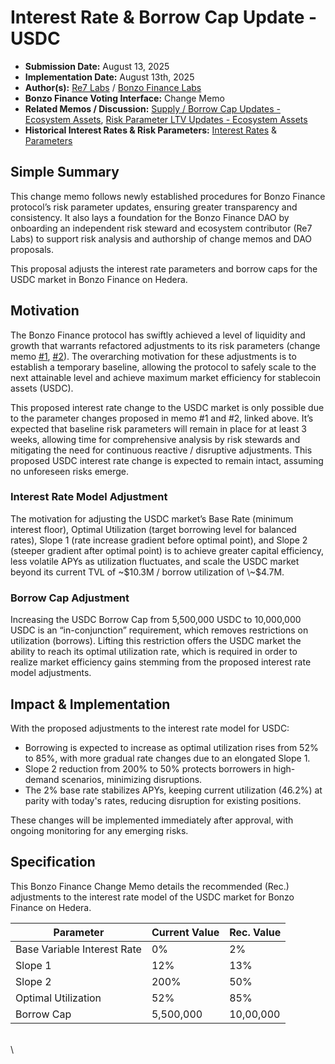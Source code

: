 # Interest Rate & Borrow Cap Update - USDC

* **Submission Date:** August 13, 2025
* **Implementation Date:** August 13th, 2025
* **Author(s):** [Re7 Labs](https://www.re7labs.xyz/) / [Bonzo Finance Labs](https://bonzo.finance)
* **Bonzo Finance Voting Interface:** Change Memo
* **Related Memos / Discussion:** [Supply / Borrow Cap Updates - Ecosystem Assets](supply-borrow-cap-updates-ecosystem-assets.md), [Risk Parameter LTV Updates - Ecosystem Assets](risk-parameter-ltv-updates-ecosystem-assets.md)
* **Historical Interest Rates & Risk Parameters:** [Interest Rates](https://docs.bonzo.finance/bonzo-risk-framework/asset-risk/risk-parameters-per-asset) & [Parameters](https://docs.bonzo.finance/bonzo-risk-framework/liquidity-risk/actual-rates-and-parameters)

## Simple Summary

This change memo follows newly established procedures for Bonzo Finance protocol’s risk parameter updates, ensuring greater transparency and consistency. It also lays a foundation for the Bonzo Finance DAO by onboarding an independent risk steward and ecosystem contributor (Re7 Labs) to support risk analysis and authorship of change memos and DAO proposals.

This proposal adjusts the interest rate parameters and borrow caps for the USDC market in Bonzo Finance on Hedera.

## Motivation

The Bonzo Finance protocol has swiftly achieved a level of liquidity and growth that warrants refactored adjustments to its risk parameters (change memo [#1](risk-parameter-ltv-updates-ecosystem-assets.md), [#2](supply-borrow-cap-updates-ecosystem-assets.md)). The overarching motivation for these adjustments is to establish a temporary baseline, allowing the protocol to safely scale to the next attainable level and achieve maximum market efficiency for stablecoin assets (USDC).

This proposed interest rate change to the USDC market is only possible due to the parameter changes proposed in memo #1 and #2, linked above. It’s expected that baseline risk parameters will remain in place for at least 3 weeks, allowing time for comprehensive analysis by risk stewards and mitigating the need for continuous reactive / disruptive adjustments. This proposed USDC interest rate change is expected to remain intact, assuming no unforeseen risks emerge.

### Interest Rate Model Adjustment

The motivation for adjusting the USDC market’s Base Rate (minimum interest floor), Optimal Utilization (target borrowing level for balanced rates), Slope 1 (rate increase gradient before optimal point), and Slope 2 (steeper gradient after optimal point) is to achieve greater capital efficiency, less volatile APYs as utilization fluctuates, and scale the USDC market beyond its current TVL of \~$10.3M / borrow utilization of \~$4.7M.

### Borrow Cap Adjustment

Increasing the USDC Borrow Cap from 5,500,000 USDC to 10,000,000 USDC is an “in-conjunction” requirement, which removes restrictions on utilization (borrows). Lifting this restriction offers the USDC market the ability to reach its optimal utilization rate, which is required in order to realize market efficiency gains stemming from the proposed interest rate model adjustments.

## Impact & Implementation

With the proposed adjustments to the interest rate model for USDC:&#x20;

* Borrowing is expected to increase as optimal utilization rises from 52% to 85%, with more gradual rate changes due to an elongated Slope 1.
* Slope 2 reduction from 200% to 50% protects borrowers in high-demand scenarios, minimizing disruptions.
* The 2% base rate stabilizes APYs, keeping current utilization (46.2%) at parity with today's rates, reducing disruption for existing positions.

These changes will be implemented immediately after approval, with ongoing monitoring for any emerging risks.

## Specification

This Bonzo Finance Change Memo details the recommended (Rec.) adjustments to the interest rate model of the USDC market for Bonzo Finance on Hedera.

| Parameter                   | Current Value | Rec. Value |
| --------------------------- | ------------- | ---------- |
| Base Variable Interest Rate | 0%            | 2%         |
| Slope 1                     | 12%           | 13%        |
| Slope 2                     | 200%          | 50%        |
| Optimal Utilization         | 52%           | 85%        |
| Borrow Cap                  | 5,500,000     | 10,00,000  |

\
\
